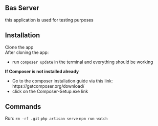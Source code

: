 ## Bas Server
<p>this application is used for testing purposes</p>

## Installation
Clone the app<br />
After cloning the app:
- run `composer update` in the terminal and everything should be working

<b>If Composer is not installed already</b>
<ul>
  <li>Go to the composer installation guide via this link: https://getcomposer.org/download/</li>
  <li>click on the Composer-Setup.exe link</li>
</ul>



## Commands
Run:
`rm -rf .git`
`php artisan serve`
`npm run watch`